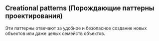 ## Creational patterns (Порождающие паттерны проектирования)

Эти паттерны отвечают за удобное и безопасное создание новых объектов или даже целых семейств объектов.